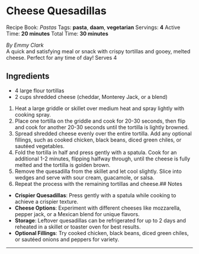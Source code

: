 # Cheese Quesadillas

Recipe Book: *Pastas*
Tags: **pasta**, **daam**, **vegetarian**
Servings: **4**
Active Time: **20 minutes**
Total Time: **30 minutes**


_By Emmy Clark_  
A quick and satisfying meal or snack with crispy tortillas and gooey, melted cheese. Perfect for any time of day! Serves 4

## Ingredients 
- 4 large flour tortillas
- 2 cups shredded cheese (cheddar, Monterey Jack, or a blend)

1. Heat a large griddle or skillet over medium heat and spray lightly with cooking spray.
2. Place one tortilla on the griddle and cook for 20-30 seconds, then flip and cook for another 20-30 seconds until the tortilla is lightly browned.
3. Spread shredded cheese evenly over the entire tortilla. Add any optional fillings, such as cooked chicken, black beans, diced green chiles, or sautéed vegetables.
4. Fold the tortilla in half and press gently with a spatula. Cook for an additional 1-2 minutes, flipping halfway through, until the cheese is fully melted and the tortilla is golden brown.
5. Remove the quesadilla from the skillet and let cool slightly. Slice into wedges and serve with sour cream, guacamole, or salsa.
6. Repeat the process with the remaining tortillas and cheese.## Notes
- **Crispier Quesadillas**: Press gently with a spatula while cooking to achieve a crispier texture.
- **Cheese Options**: Experiment with different cheeses like mozzarella, pepper jack, or a Mexican blend for unique flavors.
- **Storage**: Leftover quesadillas can be refrigerated for up to 2 days and reheated in a skillet or toaster oven for best results.
- **Optional Fillings**: Try cooked chicken, black beans, diced green chiles, or sautéed onions and peppers for variety.

---